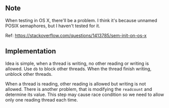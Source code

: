 ## Note

When testing in OS X, there'll be a problem. I think it's because unnamed POSIX semaphores, but I haven't tested for it.

Ref: <https://stackoverflow.com/questions/1413785/sem-init-on-os-x>

## Implementation

Idea is simple, when a thread is writing, no other reading or writing is allowed. Use `db` to block other threads. When the thread finish writing, unblock other threads.

When a thread is reading, other reading is allowed but writing is not allowed. There is another problem, that is modifying the `readcount` and determine its value. This step may cause race condition so we need to allow only one reading thread each time.

